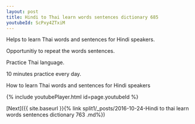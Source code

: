 ```yaml
---
layout: post
title: Hindi to Thai learn words sentences dictionary 685 
youtubeId: ScPxy4ZTxiM
---
```

 
 
Helps to learn Thai words and sentences for Hindi speakers.

Opportunitiy to repeat the words sentences. 

Practice Thai language. 
 
10 minutes practice every day. 
 
How to learn Thai words and sentences for Hindi speakers 
 
{% include youtubePlayer.html id=page.youtubeId %}
 
 
[Next]({{ site.baseurl }}{% link  split1/_posts/2016-10-24-Hindi to thai learn words sentences dictionary 763 .md%})
 
